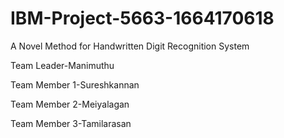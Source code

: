 # IBM-Project-5663-1664170618
A Novel Method for Handwritten Digit Recognition System


Team Leader-Manimuthu

Team Member 1-Sureshkannan

Team Member 2-Meiyalagan

Team Member 3-Tamilarasan
